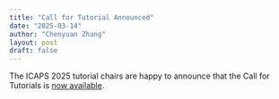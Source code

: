 ```yaml
---
title: "Call for Tutorial Announced"
date: "2025-03-14"
author: "Chenyuan Zhang"
layout: post
draft: false
---
```


The ICAPS 2025 tutorial chairs are happy to announce that the Call for Tutorials is 
[now available](/calls/tutorial_call). 

